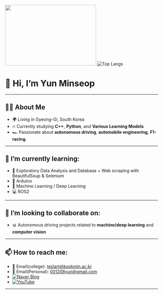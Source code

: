 <img src="https://github.com/user-attachments/assets/192ab67a-aa9a-433c-a387-519056794562" width="300" height="200"> ![Top Langs](https://github-readme-stats.vercel.app/api/top-langs/?username=yunminseop&size_weight=0.5&count_weight=0.5)


# 👋 Hi, I’m Yun Minseop 
---

## 🧑‍🦱 About Me
- 🌍 Living in Gyeong-Gi, South Korea
- 🔥 Currently studying **C++**, **Python**, and **Various Learning Models**
- 🏎️ Passionate about **autonomous driving**, **automobile engineering**, **F1-racing**.

---

## 🌱 I’m currently learning:
- 🔧 Exploratory Data Analysis and Database + Web scraping with BeautifulSoup & Selenium
- 🤖 Arduino
- 🧠 Machine Learning / Deep Learning
- 💻 ROS2

---

## 🦋 I’m looking to collaborate on:
- 📊 Autonomous driving projects related to **machine/deep learning** and **computer vision**

---

## 📫 How to reach me:
- 📧 Email(college): [teslart@kookmin.ac.kr](mailto:teslart@kookmin.ac.kr)
- 📧 Email(Personal): [001208yun@gmail.com](mailto:001208yun@gmail.com)
- [![Naver Blog](https://img.shields.io/badge/Naver%20Blog-CODE_THE_CAR-green?logo=naver&logoColor=white)](https://blog.naver.com/tbdtbd1208)
- [![YouTube](https://img.shields.io/badge/YouTube-Senna1208-red?logo=youtube&logoColor=white)](https://www.youtube.com/@Senna1208)

---
